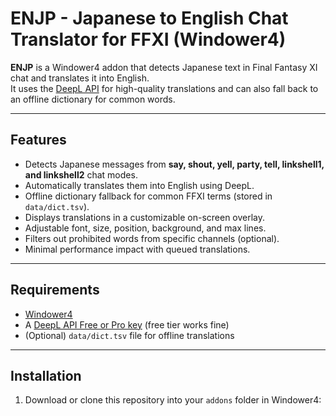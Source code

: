 # ENJP - Japanese to English Chat Translator for FFXI (Windower4)

**ENJP** is a Windower4 addon that detects Japanese text in Final Fantasy XI chat and translates it into English.  
It uses the [DeepL API](https://www.deepl.com/pro-api) for high-quality translations and can also fall back to an offline dictionary for common words.

---

## Features

- Detects Japanese messages from **say, shout, yell, party, tell, linkshell1, and linkshell2** chat modes.
- Automatically translates them into English using DeepL.
- Offline dictionary fallback for common FFXI terms (stored in `data/dict.tsv`).
- Displays translations in a customizable on-screen overlay.
- Adjustable font, size, position, background, and max lines.
- Filters out prohibited words from specific channels (optional).
- Minimal performance impact with queued translations.

---

## Requirements

- [Windower4](https://windower.net/)
- A [DeepL API Free or Pro key](https://www.deepl.com/pro-api) (free tier works fine)
- (Optional) `data/dict.tsv` file for offline translations

---

## Installation

1. Download or clone this repository into your `addons` folder in Windower4:
